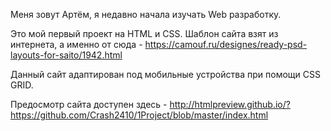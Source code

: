    Меня зовут Артём, я недавно начала изучать Web разработку. 
   
   Это мой первый проект на HTML и CSS. Шаблон сайта взят из интернета, а именно от сюда - https://camouf.ru/designes/ready-psd-layouts-for-saito/1942.html
   
   Данный сайт адаптирован под мобильные устройства при помощи CSS GRID. 
   
   Предосмотр сайта доступен здесь - http://htmlpreview.github.io/?https://github.com/Crash2410/1Project/blob/master/index.html
